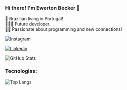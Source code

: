 ### Hi there! I'm Ewerton Becker 👋
📌 Brazilian living in Portugal! <br>
🧑🏽‍💻 Future developer. <br>
🙋‍♂️ Passionate about programming and new connections!

[![Instagram](https://img.shields.io/badge/Instagram-E4405F?style=for-the-badge&logo=instagram&logoColor=white)](https://www.instagram.com/ew_mac/)
<!---[![Twitter](https://img.shields.io/badge/Twitter-1DA1F2?style=for-the-badge&logo=twitter&logoColor=white)](https://twitter.com/userr_notfound)--->
[![Linkedin](https://img.shields.io/badge/LinkedIn-0077B5?style=for-the-badge&logo=linkedin&logoColor=white)](https://www.linkedin.com/in/ewsilva/)

![GitHub Stats](https://github-readme-stats.vercel.app/api?username=beckerme&theme=transparent&bg_color=000&border_color=30A3DC&show_icons=true&icon_color=30A3DC&title_color=E94D5F&text_color=FFF)

### Tecnologias:

![Top Langs](https://github-readme-stats-git-masterrstaa-rickstaa.vercel.app/api/top-langs/?username=beckerme&layout=compact&bg_color=000&border_color=30A3DC&title_color=E94D5F&text_color=FFF)
